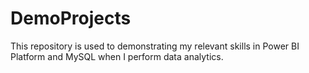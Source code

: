 # DemoProjects

This repository is used to demonstrating my relevant skills in Power BI Platform and MySQL when I perform data analytics.

